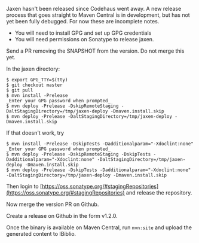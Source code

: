 Jaxen hasn't been released since Codehaus went away. A new release process that goes straight to Maven Central is in development, but has not yet been fully debugged. For now these are incomplete notes.

* You will need to install GPG and set up GPG credentials
* You will need permissions on Sonatype to release jaxen.

Send a PR removing the SNAPSHOT from the version. Do not merge this yet.

In the jaxen directory:

```
$ export GPG_TTY=$(tty)
$ git checkout master
$ git pull
$ mvn install -Prelease 
_Enter your GPG password when prompted_
$ mvn deploy -Prelease -DskipRemoteStaging -DaltStagingDirectory=/tmp/jaxen-deploy -Dmaven.install.skip
$ mvn deploy -Prelease -DaltStagingDirectory=/tmp/jaxen-deploy -Dmaven.install.skip
```

If that doesn't work, try 

```
$ mvn install -Prelease -DskipTests -Dadditionalparam="-Xdoclint:none"
_Enter your GPG password when prompted_
$ mvn deploy -Prelease -DskipRemoteStaging -DskipTests -Dadditionalparam="-Xdoclint:none" -DaltStagingDirectory=/tmp/jaxen-deploy -Dmaven.install.skip
$ mvn deploy -Prelease -DskipTests -Dadditionalparam="-Xdoclint:none" -DaltStagingDirectory=/tmp/jaxen-deploy -Dmaven.install.skip
```

Then login to [https://oss.sonatype.org/#stagingRepositories](https://oss.sonatype.org/#stagingRepositories) and release the repository. 

Now merge the version PR on Github.

Create a release on Github in the form v1.2.0. 

Once the binary is available on Maven Central, run `mvn:site` and upload the generated content to IBiblio. 